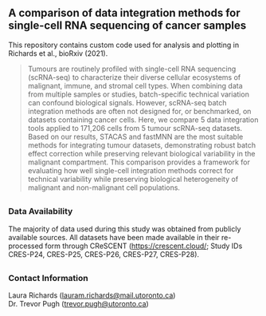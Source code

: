 ## A comparison of data integration methods for single-cell RNA sequencing of cancer samples

This repository contains custom code used for analysis and plotting in Richards et al., bioRxiv (2021).

> Tumours are routinely profiled with single-cell RNA sequencing (scRNA-seq) to characterize their diverse cellular ecosystems of malignant, immune, and stromal cell types.  When combining data from multiple samples or studies, batch-specific technical variation can confound biological signals. However, scRNA-seq batch integration methods are often not  designed for, or benchmarked, on datasets containing cancer cells. Here, we compare 5 data integration tools applied to 171,206 cells from 5 tumour scRNA-seq datasets. Based on our results, STACAS and fastMNN are the most suitable methods for integrating tumour datasets, demonstrating robust  batch effect correction while preserving relevant biological variability in the malignant compartment. This comparison provides a framework for evaluating how well single-cell integration methods correct for technical variability while preserving biological heterogeneity of malignant and non-malignant cell populations.

##
### Data Availability 
The majority of data used during this study was obtained from publicly available sources. All datasets have been made available in their re-processed form through CReSCENT (https://crescent.cloud/; Study IDs CRES-P24, CRES-P25, CRES-P26, CRES-P27, CRES-P28).
##
### Contact Information
Laura Richards (lauram.richards@mail.utoronto.ca)  
Dr. Trevor Pugh (trevor.pugh@utoronto.ca)  
